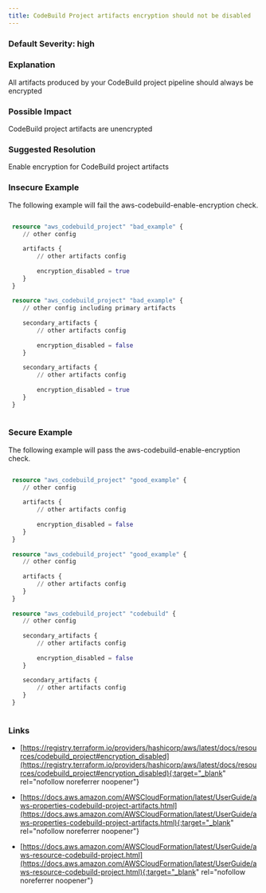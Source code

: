 ```yaml
---
title: CodeBuild Project artifacts encryption should not be disabled
---
```


### Default Severity: <span class="severity high">high</span>

### Explanation

All artifacts produced by your CodeBuild project pipeline should always be encrypted

### Possible Impact
CodeBuild project artifacts are unencrypted

### Suggested Resolution
Enable encryption for CodeBuild project artifacts


### Insecure Example

The following example will fail the aws-codebuild-enable-encryption check.
```terraform

 resource "aws_codebuild_project" "bad_example" {
 	// other config
 
 	artifacts {
 		// other artifacts config
 
 		encryption_disabled = true
 	}
 }
 
 resource "aws_codebuild_project" "bad_example" {
 	// other config including primary artifacts
 
 	secondary_artifacts {
 		// other artifacts config
 		
 		encryption_disabled = false
 	}
 
 	secondary_artifacts {
 		// other artifacts config
 
 		encryption_disabled = true
 	}
 }
 
```



### Secure Example

The following example will pass the aws-codebuild-enable-encryption check.
```terraform

 resource "aws_codebuild_project" "good_example" {
 	// other config
 
 	artifacts {
 		// other artifacts config
 
 		encryption_disabled = false
 	}
 }
 
 resource "aws_codebuild_project" "good_example" {
 	// other config
 
 	artifacts {
 		// other artifacts config
 	}
 }
 
 resource "aws_codebuild_project" "codebuild" {
 	// other config
 
 	secondary_artifacts {
 		// other artifacts config
 
 		encryption_disabled = false
 	}
 
 	secondary_artifacts {
 		// other artifacts config
 	}
 }
 
```



### Links


- [https://registry.terraform.io/providers/hashicorp/aws/latest/docs/resources/codebuild_project#encryption_disabled](https://registry.terraform.io/providers/hashicorp/aws/latest/docs/resources/codebuild_project#encryption_disabled){:target="_blank" rel="nofollow noreferrer noopener"}

- [https://docs.aws.amazon.com/AWSCloudFormation/latest/UserGuide/aws-properties-codebuild-project-artifacts.html](https://docs.aws.amazon.com/AWSCloudFormation/latest/UserGuide/aws-properties-codebuild-project-artifacts.html){:target="_blank" rel="nofollow noreferrer noopener"}

- [https://docs.aws.amazon.com/AWSCloudFormation/latest/UserGuide/aws-resource-codebuild-project.html](https://docs.aws.amazon.com/AWSCloudFormation/latest/UserGuide/aws-resource-codebuild-project.html){:target="_blank" rel="nofollow noreferrer noopener"}



